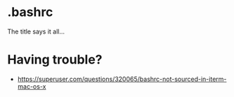 .bashrc
=======

The title says it all...


Having trouble?
===============

- https://superuser.com/questions/320065/bashrc-not-sourced-in-iterm-mac-os-x
